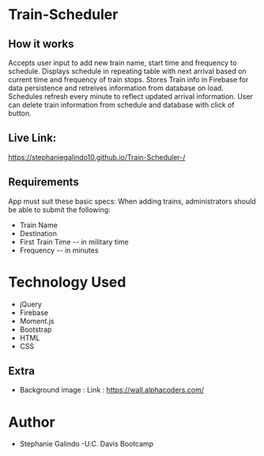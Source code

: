 # Train-Scheduler

## How it works
Accepts user input to add new train name, start time and frequency to schedule. Displays schedule in repeating table with next arrival based on current time and frequency of train stops. Stores Train info in Firebase for data persistence and retreives information from database on load. Schedules refresh every minute to reflect updated arrival information. User can delete train information from schedule and database with click of button.

## Live Link:
https://stephaniegalindo10.github.io/Train-Scheduler-/

## Requirements
App must suit these basic specs:
When adding trains, administrators should be able to submit the following:
* Train Name
* Destination
* First Train Time -- in military time
* Frequency -- in minutes

# Technology Used
* jQuery
* Firebase
* Moment.js
* Bootstrap
* HTML
* CSS

## Extra
* Background image : Link : https://wall.alphacoders.com/

# Author
* Stephanie Galindo -U.C. Davis Bootcamp

